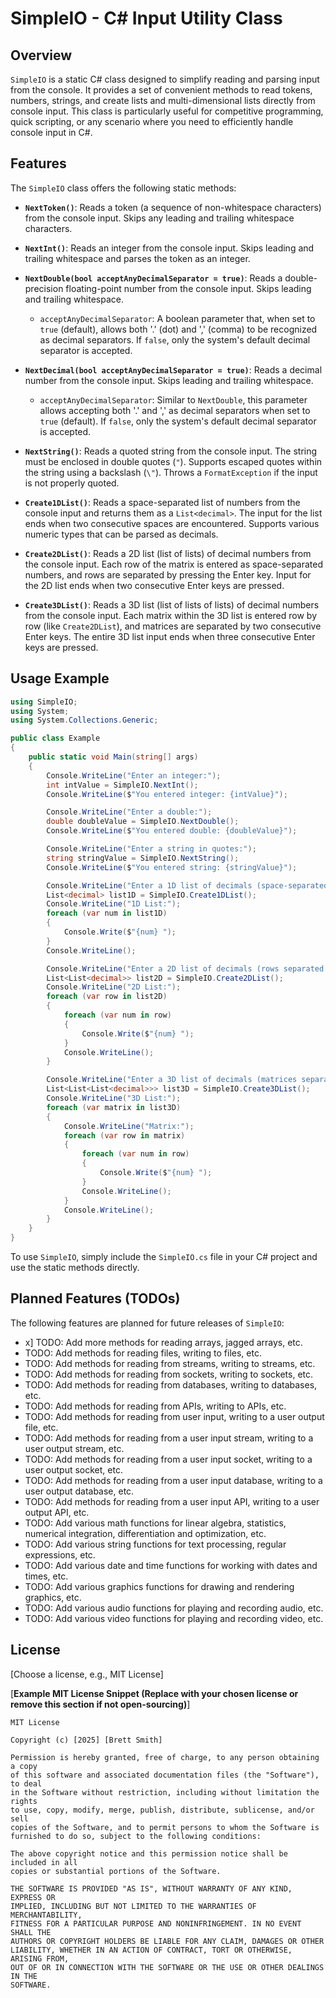 # SimpleIO - C# Input Utility Class

## Overview

`SimpleIO` is a static C# class designed to simplify reading and parsing input from the console. It provides a set of convenient methods to read tokens, numbers, strings, and create lists and multi-dimensional lists directly from console input. This class is particularly useful for competitive programming, quick scripting, or any scenario where you need to efficiently handle console input in C#.

## Features

The `SimpleIO` class offers the following static methods:

* **`NextToken()`**:
    Reads a token (a sequence of non-whitespace characters) from the console input. Skips any leading and trailing whitespace characters.

* **`NextInt()`**:
    Reads an integer from the console input. Skips leading and trailing whitespace and parses the token as an integer.

* **`NextDouble(bool acceptAnyDecimalSeparator = true)`**:
    Reads a double-precision floating-point number from the console input. Skips leading and trailing whitespace.
  * `acceptAnyDecimalSeparator`:  A boolean parameter that, when set to `true` (default), allows both '.' (dot) and ',' (comma) to be recognized as decimal separators. If `false`, only the system's default decimal separator is accepted.

* **`NextDecimal(bool acceptAnyDecimalSeparator = true)`**:
    Reads a decimal number from the console input. Skips leading and trailing whitespace.
  * `acceptAnyDecimalSeparator`:  Similar to `NextDouble`, this parameter allows accepting both '.' and ',' as decimal separators when set to `true` (default). If `false`, only the system's default decimal separator is accepted.

* **`NextString()`**:
    Reads a quoted string from the console input. The string must be enclosed in double quotes (`"`). Supports escaped quotes within the string using a backslash (`\"`). Throws a `FormatException` if the input is not properly quoted.

* **`Create1DList()`**:
    Reads a space-separated list of numbers from the console input and returns them as a `List<decimal>`. The input for the list ends when two consecutive spaces are encountered. Supports various numeric types that can be parsed as decimals.

* **`Create2DList()`**:
    Reads a 2D list (list of lists) of decimal numbers from the console input. Each row of the matrix is entered as space-separated numbers, and rows are separated by pressing the Enter key. Input for the 2D list ends when two consecutive Enter keys are pressed.

* **`Create3DList()`**:
    Reads a 3D list (list of lists of lists) of decimal numbers from the console input. Each matrix within the 3D list is entered row by row (like `Create2DList`), and matrices are separated by two consecutive Enter keys. The entire 3D list input ends when three consecutive Enter keys are pressed.

## Usage Example

```csharp
using SimpleIO;
using System;
using System.Collections.Generic;

public class Example
{
    public static void Main(string[] args)
    {
        Console.WriteLine("Enter an integer:");
        int intValue = SimpleIO.NextInt();
        Console.WriteLine($"You entered integer: {intValue}");

        Console.WriteLine("Enter a double:");
        double doubleValue = SimpleIO.NextDouble();
        Console.WriteLine($"You entered double: {doubleValue}");

        Console.WriteLine("Enter a string in quotes:");
        string stringValue = SimpleIO.NextString();
        Console.WriteLine($"You entered string: {stringValue}");

        Console.WriteLine("Enter a 1D list of decimals (space-separated, two spaces to end):");
        List<decimal> list1D = SimpleIO.Create1DList();
        Console.WriteLine("1D List:");
        foreach (var num in list1D)
        {
            Console.Write($"{num} ");
        }
        Console.WriteLine();

        Console.WriteLine("Enter a 2D list of decimals (rows separated by Enter, two Enters to end):");
        List<List<decimal>> list2D = SimpleIO.Create2DList();
        Console.WriteLine("2D List:");
        foreach (var row in list2D)
        {
            foreach (var num in row)
            {
                Console.Write($"{num} ");
            }
            Console.WriteLine();
        }

        Console.WriteLine("Enter a 3D list of decimals (matrices separated by two Enters, three Enters to end):");
        List<List<List<decimal>>> list3D = SimpleIO.Create3DList();
        Console.WriteLine("3D List:");
        foreach (var matrix in list3D)
        {
            Console.WriteLine("Matrix:");
            foreach (var row in matrix)
            {
                foreach (var num in row)
                {
                    Console.Write($"{num} ");
                }
                Console.WriteLine();
            }
            Console.WriteLine();
        }
    }
}
```

To use `SimpleIO`, simply include the `SimpleIO.cs` file in your C# project and use the static methods directly.

## Planned Features (TODOs)

The following features are planned for future releases of `SimpleIO`:

* x] TODO: Add more methods for reading arrays, jagged arrays, etc.
* TODO: Add methods for reading files, writing to files, etc.
* TODO: Add methods for reading from streams, writing to streams, etc.
* TODO: Add methods for reading from sockets, writing to sockets, etc.
* TODO: Add methods for reading from databases, writing to databases, etc.
* TODO: Add methods for reading from APIs, writing to APIs, etc.
* TODO: Add methods for reading from user input, writing to a user output file, etc.
* TODO: Add methods for reading from a user input stream, writing to a user output stream, etc.
* TODO: Add methods for reading from a user input socket, writing to a user output socket, etc.
* TODO: Add methods for reading from a user input database, writing to a user output database, etc.
* TODO: Add methods for reading from a user input API, writing to a user output API, etc.
* TODO: Add various math functions for linear algebra, statistics, numerical integration, differentiation and optimization, etc.
* TODO: Add various string functions for text processing, regular expressions, etc.
* TODO: Add various date and time functions for working with dates and times, etc.
* TODO: Add various graphics functions for drawing and rendering graphics, etc.
* TODO: Add various audio functions for playing and recording audio, etc.
* TODO: Add various video functions for playing and recording video, etc.

## License

[Choose a license, e.g., MIT License]

[**Example MIT License Snippet (Replace with your chosen license or remove this section if not open-sourcing)**]

```text
MIT License

Copyright (c) [2025] [Brett Smith]

Permission is hereby granted, free of charge, to any person obtaining a copy
of this software and associated documentation files (the "Software"), to deal
in the Software without restriction, including without limitation the rights
to use, copy, modify, merge, publish, distribute, sublicense, and/or sell
copies of the Software, and to permit persons to whom the Software is
furnished to do so, subject to the following conditions:

The above copyright notice and this permission notice shall be included in all
copies or substantial portions of the Software.

THE SOFTWARE IS PROVIDED "AS IS", WITHOUT WARRANTY OF ANY KIND, EXPRESS OR
IMPLIED, INCLUDING BUT NOT LIMITED TO THE WARRANTIES OF MERCHANTABILITY,
FITNESS FOR A PARTICULAR PURPOSE AND NONINFRINGEMENT. IN NO EVENT SHALL THE
AUTHORS OR COPYRIGHT HOLDERS BE LIABLE FOR ANY CLAIM, DAMAGES OR OTHER
LIABILITY, WHETHER IN AN ACTION OF CONTRACT, TORT OR OTHERWISE, ARISING FROM,
OUT OF OR IN CONNECTION WITH THE SOFTWARE OR THE USE OR OTHER DEALINGS IN THE
SOFTWARE.
```
